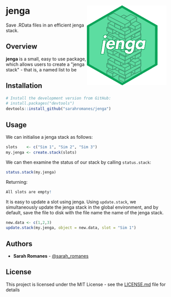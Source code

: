 jenga <img src="man/figures/jenga-1.png" align="right"  height="250" width="250"/>
======================================================

Save .RData files in an efficient jenga stack.

Overview
--------

**jenga** is a small, easy to use package, which allows users to create a "jenga stack" - that is, a named list to be 



Installation
--------

```r
# Install the development version from GitHub:
# install.packages("devtools")
devtools::install_github("sarahromanes/jenga")

```


Usage
-----

We can initialise a jenga stack as follows:

```r
slots    <- c("Sim 1", "Sim 2", "Sim 3")
my.jenga <- create.stack(slots)
```
We can then examine the status of our stack by calling ```status.stack```:

```r
status.stack(my.jenga)
```

Returning:

```r
All slots are empty!
```

It is easy to update a slot using jenga. Using ```update.stack```, we simultaneously update the jenga stack in the global environment, and by default, save the file to disk with the file name the name of the jenga stack. 

```r
new.data <- c(1,2,3)
update.stack(my.jenga, object = new.data, slot = "Sim 1")
```


## Authors

* **Sarah Romanes**  - [@sarah_romanes](https://twitter.com/sarah_romanes)

## License

This project is licensed under the MIT License - see the [LICENSE.md](LICENSE.md) file for details



